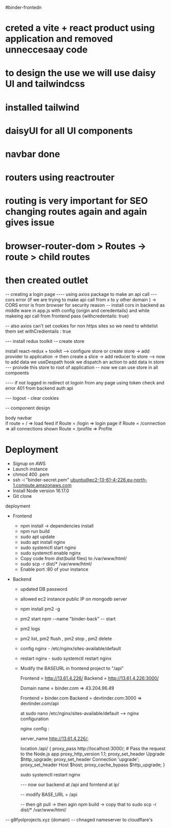 #binder-frontedn

# creted a vite + react product using application and removed unneccesaay code

# to design the use we will use daisy UI and tailwindcss

# installed tailwind

# daisyUI for all UI components

# navbar done

# routers using reactrouter

# routing is very important for SEO changing routes again and again gives issue

# browser-router-dom > Routes -> route > child routes

# then created outlet

-- creating a login page
---- using axios package to make an api call
--- cors error (if we are trying to make api call from x to y other domain ) -> CORS error is from browser for security reason
-- install cors in backend as middle ware in app.js with config {origin and ceredentails}
and while makeing api call from frontend pass {withcredentails: true}

-- also axios can't set cookies for non https sites so we need to whitelist them set withCredientails : true

--- install redux toolkit -- create store

install react-redux + toolkit --> configure store or create store -> add provider to application -> then create a slice -> add reducer to store
--> now to add data we useDespath hook we dispatch an action to add data in store
--- proivde this store to root of application <provider>
-- now we can use store in all compoents

---- if not logged in redirect ot logoin from any page using token check and error 401 from backend auth api

--- logout - clear cookies

-- component design

body
navbar  
 if route = / => load feed
if Route = /login => login page
if Route = /connection => all connections shown
Route = /profile => Profile

# Deployment

- Signup on AWS
- Launch instance
- chmod 400 <secret>.pem
- ssh -i "binder-secret.pem" ubuntu@ec2-13-61-4-226.eu-north-1.compute.amazonaws.com
- Install Node version 16.17.0
- Git clone

deployment

- Frontend
  - npm install -> dependencies install
  - npm run build
  - sudo apt update
  - sudo apt install nginx
  - sudo systemctl start nginx
  - sudo systemctl enable nginx
  - Copy code from dist(build files) to /var/www/html/
  - sudo scp -r dist/\* /var/www/html/
  - Enable port :80 of your instance
- Backend

  - updated DB password
  - allowed ec2 instance public IP on mongodb server
  - npm install pm2 -g
  - pm2 start npm --name "binder-back" -- start
  - pm2 logs
  - pm2 list, pm2 flush <name> , pm2 stop <name>, pm2 delete <name>
  - config nginx - /etc/nginx/sites-available/default
  - restart nginx - sudo systemctl restart nginx
  - Modify the BASEURL in frontend project to "/api"

    Frontend = http://13.61.4.226/
    Backend = http://13.61.4.226:3000/

    Domain name = binder.com => 43.204.96.49

    Frontend = binder.com
    Backend = devtinder.com:3000 => devtinder.com/api

    at sudo nano /etc/nginx/sites-available/default --> nginx configuration

    nginx config :

    server_name http://13.61.4.226/;

    location /api/ {
    proxy_pass http://localhost:3000/; # Pass the request to the Node.js app
    proxy_http_version 1.1;
    proxy_set_header Upgrade $http_upgrade;
    proxy_set_header Connection 'upgrade';
    proxy_set_header Host $host;
    proxy_cache_bypass $http_upgrade;
    }

    sudo systemctl restart nginx

    --- now our backend at /api and forntend at ip/

    -- modify BASE_URL = /api

    -- then git pull -> then agin npm build -> copy that to sudo scp -r dist/\* /var/www/html/

-- g8fyolprojects.xyz (domain)
-- chnaged nameserver to cloudflare's
